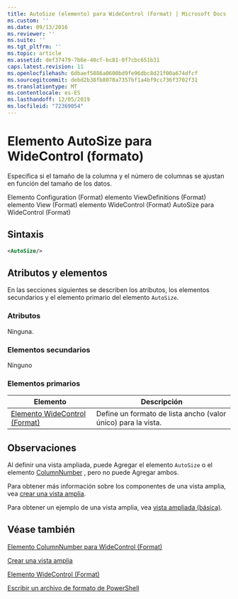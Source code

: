 ```yaml
---
title: AutoSize (elemento) para WideControl (Format) | Microsoft Docs
ms.custom: ''
ms.date: 09/13/2016
ms.reviewer: ''
ms.suite: ''
ms.tgt_pltfrm: ''
ms.topic: article
ms.assetid: def37479-7b6e-40cf-bc81-0f7cbc651b31
caps.latest.revision: 11
ms.openlocfilehash: 6dbaef5886a0600bd9fe96dbc8d21f00a674dfcf
ms.sourcegitcommit: debd2b38fb8070a7357bf1a4bf9cc736f3702f31
ms.translationtype: MT
ms.contentlocale: es-ES
ms.lasthandoff: 12/05/2019
ms.locfileid: "72369054"
---
```

# <a name="autosize-element-for-widecontrol-format"></a>Elemento AutoSize para WideControl (formato)

Especifica si el tamaño de la columna y el número de columnas se ajustan en función del tamaño de los datos.

Elemento Configuration (Format) elemento ViewDefinitions (Format) elemento View (Format) elemento WideControl (Format) AutoSize para WideControl (Format)

## <a name="syntax"></a>Sintaxis

```xml
<AutoSize/>
```

## <a name="attributes-and-elements"></a>Atributos y elementos

En las secciones siguientes se describen los atributos, los elementos secundarios y el elemento primario del elemento `AutoSize`.

### <a name="attributes"></a>Atributos

Ninguna.

### <a name="child-elements"></a>Elementos secundarios

Ninguno

### <a name="parent-elements"></a>Elementos primarios

|Elemento|Descripción|
|-------------|-----------------|
|[Elemento WideControl (Format)](./widecontrol-element-format.md)|Define un formato de lista ancho (valor único) para la vista.|

## <a name="remarks"></a>Observaciones

Al definir una vista ampliada, puede Agregar el elemento `AutoSize` o el elemento [ColumnNumber](./columnnumber-element-for-widecontrol-format.md) , pero no puede Agregar ambos.

Para obtener más información sobre los componentes de una vista amplia, vea [crear una vista amplia](./creating-a-wide-view.md).

Para obtener un ejemplo de una vista amplia, vea [vista ampliada (básica)](./wide-view-basic.md).

## <a name="see-also"></a>Véase también

[Elemento ColumnNumber para WideControl (Format)](./columnnumber-element-for-widecontrol-format.md)

[Crear una vista amplia](./creating-a-wide-view.md)

[Elemento WideControl (Format)](./widecontrol-element-format.md)

[Escribir un archivo de formato de PowerShell](./writing-a-powershell-formatting-file.md)
